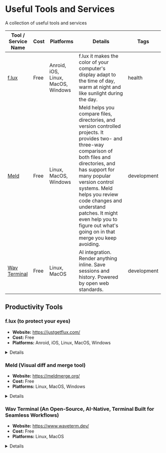 # Useful Tools and Services

A collection of useful tools and services

| Tool / Service Name | Cost | Platforms | Details | Tags |
| --- | --- | --- | --- | --- |
| [f.lux](https://justgetflux.com/) | Free | Anroid, iOS, Linux, MacOS, Windows | f.lux it makes the color of your computer's display adapt to the time of day, warm at night and like sunlight during the day. | health |
| [Meld](https://meldmerge.org/) | Free | Linux, MacOS, Windows | Meld helps you compare files, directories, and version controlled projects. It provides two- and three-way comparison of both files and directories, and has support for many popular version control systems. Meld helps you review code changes and understand patches. It might even help you to figure out what's going on in that merge you keep avoiding. | development |
| [Wav Terminal](https://www.waveterm.dev/) | Free |  Linux, MacOS | AI integration. Render anything inline. Save sessions and history. Powered by open web standards. | development

## Productivity Tools
 
### f.lux (to protect your eyes) 
- **Website:** https://justgetflux.com/
- **Cost:** Free
- **Platforms:** Anroid, iOS, Linux, MacOS, Windows
<details>

- **Summary:** 
  - f.lux it makes the color of your computer's display adapt to the time of day, warm at night and like sunlight during the day.
</details>

### Meld (Visual diff and merge tool)
- **Website:** https://meldmerge.org/
- **Cost:** Free
- **Platforms:** Linux, MacOS, Windows
<details>

- **Summary:** 
  - Meld helps you compare files, directories, and version controlled projects. It provides two- and three-way comparison of both files and directories, and has support for many popular version control systems.
  - Meld helps you review code changes and understand patches. It might even help you to figure out what's going on in that merge you keep avoiding.
</details>

### Wav Terminal (An Open-Source, AI-Native, Terminal Built for Seamless Workflows)
- **Website:** https://www.waveterm.dev/
- **Cost:** Free
- **Platforms:** Linux, MacOS
<details>

- **Summary:** 
  - AI integration. 
  - Render anything inline. 
  - Save sessions and history. 
  - Powered by open web standards.
</details>
